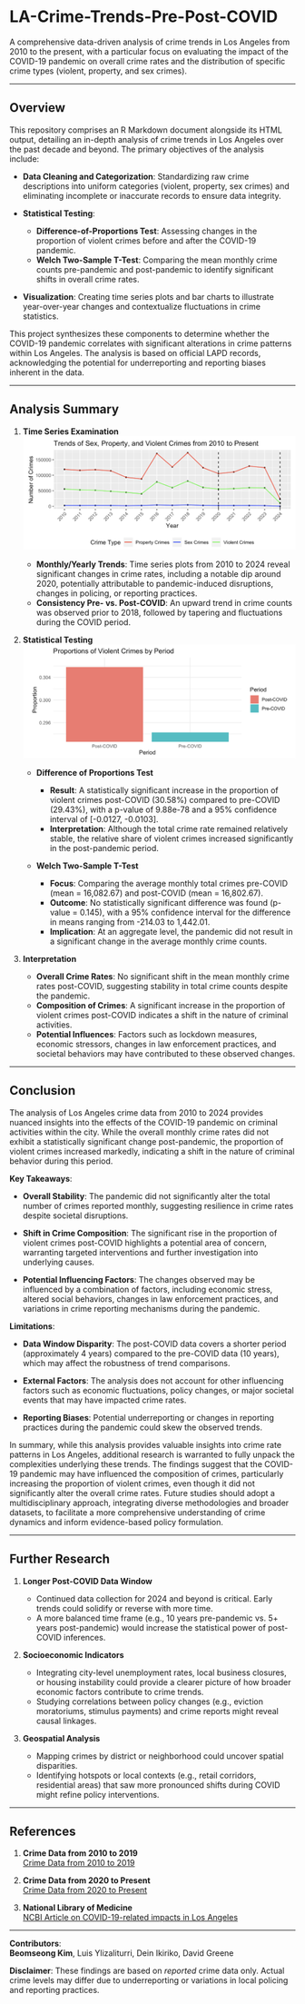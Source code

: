 # LA-Crime-Trends-Pre-Post-COVID

A comprehensive data-driven analysis of crime trends in Los Angeles from 2010 to the present, with a particular focus on evaluating the impact of the COVID-19 pandemic on overall crime rates and the distribution of specific crime types (violent, property, and sex crimes).

---

## Overview

This repository comprises an R Markdown document alongside its HTML output, detailing an in-depth analysis of crime trends in Los Angeles over the past decade and beyond. The primary objectives of the analysis include:

- **Data Cleaning and Categorization**: Standardizing raw crime descriptions into uniform categories (violent, property, sex crimes) and eliminating incomplete or inaccurate records to ensure data integrity.
  
- **Statistical Testing**:
  - **Difference-of-Proportions Test**: Assessing changes in the proportion of violent crimes before and after the COVID-19 pandemic.
  - **Welch Two-Sample T-Test**: Comparing the mean monthly crime counts pre-pandemic and post-pandemic to identify significant shifts in overall crime rates.
  
- **Visualization**: Creating time series plots and bar charts to illustrate year-over-year changes and contextualize fluctuations in crime statistics.

This project synthesizes these components to determine whether the COVID-19 pandemic correlates with significant alterations in crime patterns within Los Angeles. The analysis is based on official LAPD records, acknowledging the potential for underreporting and reporting biases inherent in the data.

---

## Analysis Summary

1. **Time Series Examination**
   ![](./graph/time-series.png)
   - **Monthly/Yearly Trends**: Time series plots from 2010 to 2024 reveal significant changes in crime rates, including a notable dip around 2020, potentially attributable to pandemic-induced disruptions, changes in policing, or reporting practices.
   - **Consistency Pre- vs. Post-COVID**: An upward trend in crime counts was observed prior to 2018, followed by tapering and fluctuations during the COVID period.

2. **Statistical Testing**
   ![](./graph/proportion.png)
   - **Difference of Proportions Test**  
     - **Result**: A statistically significant increase in the proportion of violent crimes post-COVID (30.58%) compared to pre-COVID (29.43%), with a p-value of 9.88e-78 and a 95% confidence interval of [-0.0127, -0.0103].  
     - **Interpretation**: Although the total crime rate remained relatively stable, the relative share of violent crimes increased significantly in the post-pandemic period.
   
   - **Welch Two-Sample T-Test**  
     - **Focus**: Comparing the average monthly total crimes pre-COVID (mean = 16,082.67) and post-COVID (mean = 16,802.67).  
     - **Outcome**: No statistically significant difference was found (p-value = 0.145), with a 95% confidence interval for the difference in means ranging from -214.03 to 1,442.01.  
     - **Implication**: At an aggregate level, the pandemic did not result in a significant change in the average monthly crime counts.

3. **Interpretation**
   - **Overall Crime Rates**: No significant shift in the mean monthly crime rates post-COVID, suggesting stability in total crime counts despite the pandemic.
   - **Composition of Crimes**: A significant increase in the proportion of violent crimes post-COVID indicates a shift in the nature of criminal activities.
   - **Potential Influences**: Factors such as lockdown measures, economic stressors, changes in law enforcement practices, and societal behaviors may have contributed to these observed changes.

---

## Conclusion

The analysis of Los Angeles crime data from 2010 to 2024 provides nuanced insights into the effects of the COVID-19 pandemic on criminal activities within the city. While the overall monthly crime rates did not exhibit a statistically significant change post-pandemic, the proportion of violent crimes increased markedly, indicating a shift in the nature of criminal behavior during this period.

**Key Takeaways**:

- **Overall Stability**: The pandemic did not significantly alter the total number of crimes reported monthly, suggesting resilience in crime rates despite societal disruptions.
  
- **Shift in Crime Composition**: The significant rise in the proportion of violent crimes post-COVID highlights a potential area of concern, warranting targeted interventions and further investigation into underlying causes.
  
- **Potential Influencing Factors**: The changes observed may be influenced by a combination of factors, including economic stress, altered social behaviors, changes in law enforcement practices, and variations in crime reporting mechanisms during the pandemic.

**Limitations**:

- **Data Window Disparity**: The post-COVID data covers a shorter period (approximately 4 years) compared to the pre-COVID data (10 years), which may affect the robustness of trend comparisons.
  
- **External Factors**: The analysis does not account for other influencing factors such as economic fluctuations, policy changes, or major societal events that may have impacted crime rates.
  
- **Reporting Biases**: Potential underreporting or changes in reporting practices during the pandemic could skew the observed trends.

In summary, while this analysis provides valuable insights into crime rate patterns in Los Angeles, additional research is warranted to fully unpack the complexities underlying these trends. The findings suggest that the COVID-19 pandemic may have influenced the composition of crimes, particularly increasing the proportion of violent crimes, even though it did not significantly alter the overall crime rates. Future studies should adopt a multidisciplinary approach, integrating diverse methodologies and broader datasets, to facilitate a more comprehensive understanding of crime dynamics and inform evidence-based policy formulation.

---

## Further Research

1. **Longer Post-COVID Data Window**  
   - Continued data collection for 2024 and beyond is critical. Early trends could solidify or reverse with more time.  
   - A more balanced time frame (e.g., 10 years pre-pandemic vs. 5+ years post-pandemic) would increase the statistical power of post-COVID inferences.

2. **Socioeconomic Indicators**  
   - Integrating city-level unemployment rates, local business closures, or housing instability could provide a clearer picture of how broader economic factors contribute to crime trends.  
   - Studying correlations between policy changes (e.g., eviction moratoriums, stimulus payments) and crime reports might reveal causal linkages.

3. **Geospatial Analysis**  
   - Mapping crimes by district or neighborhood could uncover spatial disparities.  
   - Identifying hotspots or local contexts (e.g., retail corridors, residential areas) that saw more pronounced shifts during COVID might refine policy interventions.

---

## References

1. **Crime Data from 2010 to 2019**  
   [Crime Data from 2010 to 2019](https://catalog.data.gov/dataset/crime-data-from-2010-to-2019)

2. **Crime Data from 2020 to Present**  
   [Crime Data from 2020 to Present](https://catalog.data.gov/dataset/crime-data-from-2020-to-present)

3. **National Library of Medicine**  
   [NCBI Article on COVID-19-related impacts in Los Angeles](https://www.ncbi.nlm.nih.gov/pmc/articles/PMC7996058/)

---

**Contributors**:  
**Beomseong Kim**, Luis Ylizaliturri, Dein Ikiriko, David Greene

**Disclaimer**: These findings are based on *reported* crime data only. Actual crime levels may differ due to underreporting or variations in local policing and reporting practices.
